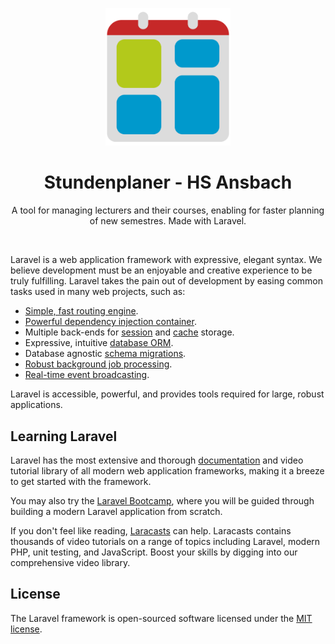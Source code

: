<p align="center"><img src="https://github.com/hsa-webeng/stundenplan-laravel/blob/0d8a6a29ba056a1f9c51ee8996df0c123b801511/storage/app/public/images/logo.svg" width="200" alt="Stundenplaner - HS Ansbach Logo"></p>

<h1 align="center">
  Stundenplaner - HS Ansbach
</h1>
<p align="center">
  A tool for managing lecturers and their courses, enabling for faster planning of new semestres. Made with Laravel.
</p><br>


Laravel is a web application framework with expressive, elegant syntax. We believe development must be an enjoyable and creative experience to be truly fulfilling. Laravel takes the pain out of development by easing common tasks used in many web projects, such as:

- [Simple, fast routing engine](https://laravel.com/docs/routing).
- [Powerful dependency injection container](https://laravel.com/docs/container).
- Multiple back-ends for [session](https://laravel.com/docs/session) and [cache](https://laravel.com/docs/cache) storage.
- Expressive, intuitive [database ORM](https://laravel.com/docs/eloquent).
- Database agnostic [schema migrations](https://laravel.com/docs/migrations).
- [Robust background job processing](https://laravel.com/docs/queues).
- [Real-time event broadcasting](https://laravel.com/docs/broadcasting).

Laravel is accessible, powerful, and provides tools required for large, robust applications.

## Learning Laravel

Laravel has the most extensive and thorough [documentation](https://laravel.com/docs) and video tutorial library of all modern web application frameworks, making it a breeze to get started with the framework.

You may also try the [Laravel Bootcamp](https://bootcamp.laravel.com), where you will be guided through building a modern Laravel application from scratch.

If you don't feel like reading, [Laracasts](https://laracasts.com) can help. Laracasts contains thousands of video tutorials on a range of topics including Laravel, modern PHP, unit testing, and JavaScript. Boost your skills by digging into our comprehensive video library.

## License

The Laravel framework is open-sourced software licensed under the [MIT license](https://opensource.org/licenses/MIT).
